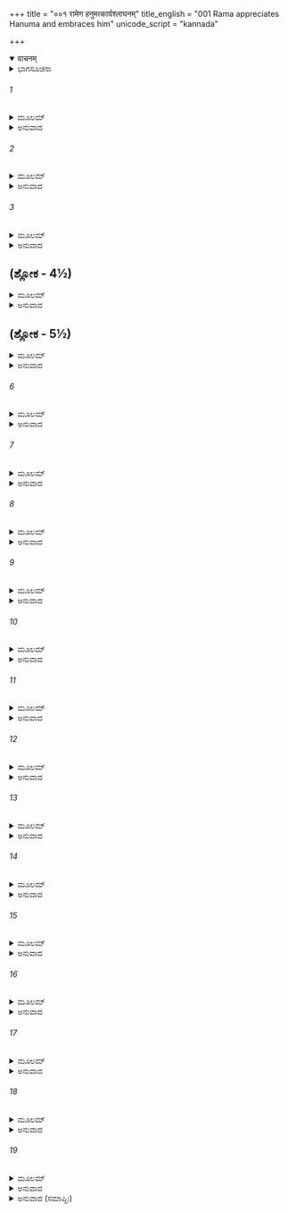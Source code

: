 +++
title = "००१ रामेण हनुमत्कार्यश्लाघनम्"
title_english = "001 Rama appreciates Hanuma and embraces him"
unicode_script = "kannada"

+++
<details open><summary>वाचनम्</summary>

<div class="audioEmbed"  caption="श्रीराम-हरिसीताराममूर्ति-घनपाठिभ्यां वचनम्" src="https://archive.org/download/Ramayana-recitation-Sriram-harisItArAmamUrti-Ghanapaati-v2/Kanda_6/Kanda_6_YK-001-Rama_appreciates_Hanuma_and_embraces_him.mp3"></div>
</details>



<details><summary>ಭಾಗಸೂಚನಾ</summary>

ಶ್ರೀರಾಮನು ಹನುಮಂತನನ್ನು ಪ್ರಶಂಸಿಸಿ, ಅವನನ್ನು ಅಪ್ಪಿಕೊಂಡು, ಸಮುದ್ರವನ್ನು ದಾಟುವುದು ಹೇಗೆ ಎಂದು ಚಿಂತಿತನಾದುದು
</details>

###### 1


<details><summary>ಮೂಲಮ್</summary>

ಶ್ರುತ್ವಾ ಹನುಮತೊ ವಾಕ್ಯಂ ಯಥಾವದಭಿಭಾಷಿತಮ್ ।  
ರಾಮಃ ಪ್ರೀತಿಸಮಾಯುಕ್ತೋ ವಾಕ್ಯಮುತ್ತರಮಬ್ರವೀತ್ ॥
</details>

<details><summary>ಅನುವಾದ</summary>

ಹನುಮಂತನು ಯಥಾವತ್ತಾಗಿ ಹೇಳಿದ ಮಾತನ್ನು ಕೇಳಿ ಭಗವಾನ್ ಶ್ರೀರಾಮನು ಬಹಳ ಸಂತೋಷಗೊಂಡು, ಈ ಪ್ರಕಾರ ಹೇಳಿದನು.॥1॥
</details>

###### 2


<details><summary>ಮೂಲಮ್</summary>

ಕೃತಂ ಹನೂಮತಾ ಕಾರ್ಯಂ ಸುಮಹದ್ಭುವಿ ದುರ್ಲಭಮ್ ।  
ಮನಸಾಪಿ ಯದನ್ಯೇನ ನ ಶಕ್ಯಂ ಧರಣೀತಲೇ ॥
</details>

<details><summary>ಅನುವಾದ</summary>

ಹನುಮಂತನು ಬಹಳ ದೊಡ್ಡ ಕಾರ್ಯವನ್ನು ಮಾಡಿರುವನು. ಭೂತಳದಲ್ಲಿ ಇಂತಹ ಕಾರ್ಯ ಮಾಡುವುದು ತುಂಬಾ ಕಠಿಣವಾಗಿದೆ. ಜಗತ್ತಿನಲ್ಲಿ ಇಂತಹ ಕಾರ್ಯವನ್ನು ಮಾಡಲು ಮನಸ್ಸಿನಲ್ಲಿ ಯೋಚಿಸು ವವನೂ ಕೂಡ ಬೇರೆ ಯಾರು ಇರಬಲ್ಲನು.॥2॥
</details>

###### 3


<details><summary>ಮೂಲಮ್</summary>

ನ ಹಿ ತಂ ಪರಿಪಶ್ಯಾಮಿ ಯಸ್ತರೇತ ಮಹೋದಧಿಮ್ ।  
ಅನ್ಯತ್ರ ಗರುಡಾದ್ವಾಯೋರನ್ಯತ್ರ ಚ ಹನೂಮತಃ ॥
</details>

<details><summary>ಅನುವಾದ</summary>

ಗರುಡ, ವಾಯು, ಹನುಮಂತ ಇವರನ್ನು ಬಿಟ್ಟು ಈ ಮಹಾಸಾಗರ ವನ್ನು ಹಾರಿಹೋಗುವವನು ಬೇರೆ ಯಾರನ್ನೂ ನಾನು ನೋಡುವುದಿಲ್ಲ.॥3॥
</details>

## (ಶ್ಲೋಕ - 4½)


<details><summary>ಮೂಲಮ್</summary>

ದೇವದಾನವಯಕ್ಷಾಣಾಂ  ಗಂಧರ್ವೋರಗರಕ್ಷಸಾಮ್ ।  
ಅಪ್ರಧೃಷ್ಯಾಂ ಪುರೀಂ ಲಂಕಾಂ ರಾವಣೇನ ಸುರಕ್ಷಿತಾಮ್ ।  
ಪ್ರವಿಷ್ಟಃ ಸತ್ತ್ವಮಾಶ್ರಿತ್ಯ ಜೀವನ್ ಕೋ ನಾಮ ನಿಷ್ಕೃಮೇತ್ ॥
</details>

<details><summary>ಅನುವಾದ</summary>

ದೇವತೆ, ದಾನವ, ಯಕ್ಷ, ಗಂಧರ್ವರು, ನಾಗರು, ರಾಕ್ಷಸರು-ಇವರಲ್ಲಿ ಯಾರೂ ಆಕ್ರಮಣ ಮಾಡಲು ಅಸಂಭವವಾದ, ರಾವಣನಿಂದ ರಕ್ಷಿತವಾದ ಲಂಕೆಯನ್ನು ತನ್ನ ಪರಾಕ್ರಮದ ಭರವಸೆಯಿಂದ ಪ್ರವೇಶಿಸಿ, ಜೀವಂತವಾಗಿ ಯಾರು ತಾನೇ ಹೊರಟು ಬರಬಲ್ಲನು.॥4॥
</details>

## (ಶ್ಲೋಕ - 5½)


<details><summary>ಮೂಲಮ್</summary>

ಕೋ ವಿಶೇತ್ಸುದುರಾಧರ್ಷಾಂ ರಾಕ್ಷಸೈಶ್ಚ ಸುರಕ್ಷಿತಾಮ್ ॥  
ಯೋ ವೀರ್ಯಬಲಸಂಪನ್ನೋ ನ ಸಮಃ ಸ್ಯಾದ್ಧನೂಮತಃ ।
</details>

<details><summary>ಅನುವಾದ</summary>

ಹನುಮಂತನಂತೆ ಬಲ-ಪರಾಕ್ರಮವಿಲ್ಲದವನು ರಾಕ್ಷಸರಿಂದ ಸುರಕ್ಷಿತವಾದ ಅತ್ಯಂತ ದುರ್ಜಯ ಲಂಕೆಯನ್ನು ಯಾರು ತಾನೇ ಪ್ರವೇಶಿಸಬಲ್ಲನೇ.॥5॥
</details>

###### 6


<details><summary>ಮೂಲಮ್</summary>

ಭೃತ್ಯಕಾರ್ಯಂ ಹನುಮತಾ ಸುಗ್ರೀವಸ್ಯ ಕೃತಂ ಮಹತ್ ।  
ಏವಂ ವಿಧಾಯ ಸ್ವಬಲಂ ಸದೃಶಂ ವಿಕ್ರಮಸ್ಯ ಚ ॥
</details>

<details><summary>ಅನುವಾದ</summary>

ಹನುಮಂತನು ಸಮುದ್ರವನ್ನು ದಾಟಿದುದೇ ಮೊದಲಾದ ಕಾರ್ಯಗಳಿಂದ ತನ್ನ ಪರಾಕ್ರಮಕ್ಕನುರೂಪ ಬಲವನ್ನು ಪ್ರಕಟಿಸಿ, ಓರ್ವ ನಿಜ ಸೇವಕನ ಯೋಗ್ಯ ಕಾರ್ಯ ಮಾಡಿ ಸುಗ್ರೀವನ ದೊಡ್ಡ ಕೆಲಸವನ್ನು ನೆರವೇರಿಸಿರುವನು.॥6॥
</details>

###### 7


<details><summary>ಮೂಲಮ್</summary>

ಯೋ ಹಿ ಭೃತ್ಯೋ ನಿಯುಕ್ತಃ ಸನ್ ಭರ್ತ್ರಾ ಕರ್ಮಣಿ ದುಷ್ಕರೇ ।  
ಕುರ್ಯಾತ್ತದನುರಾಗೇಣ ತಮಾಹುಃ ಪುರುಷೋತ್ತಮಮ್ ॥
</details>

<details><summary>ಅನುವಾದ</summary>

ದುಷ್ಕರ ಕಾರ್ಯದಲ್ಲಿ ಒಡೆಯನಿಂದ ನಿಯುಕ್ತನಾಗಿ, ಅದನ್ನು ಪೂರ್ಣ ಗೊಳಿಸಿ ಅದಕ್ಕೆ ಅನುಕೂಲವಾದ ಇನ್ನೊಂದು ಕಾರ್ಯವನ್ನೂ ಕೂಡ (ಮುಖ್ಯಕಾರ್ಯಕ್ಕೆ ವಿರೋಧ ವಲ್ಲದ) ನೆರವೇರಿಸುವ ಸೇವಕನೇ ಉತ್ತಮನೆಂದು ಹೇಳಲಾಗಿದೆ.॥7॥
</details>

###### 8


<details><summary>ಮೂಲಮ್</summary>

ಯೋ ನಿಯುಕ್ತಃ ಪರಂ ಕಾರ್ಯಂ ನ ಕುರ್ಯಾನ್ನೃಪತೇಃ ಪ್ರಿಯಮ್ ।  
ಭೃತ್ಯೋ ಯುಕ್ತಃ ಸಮರ್ಥಶ್ಚ ತಮಾಹುರ್ಮಧ್ಯಮಂ ನರಮ್ ॥
</details>

<details><summary>ಅನುವಾದ</summary>

ಒಂದು ಕಾರ್ಯದಲ್ಲಿ ನಿಯುಕ್ತನಾಗಿ ಯೋಗ್ಯತೆ, ಸಾಮರ್ಥ್ಯವಿದ್ದರೂ ಸ್ವಾಮಿಯ ಮತ್ತೊಂದು ಕಾರ್ಯವನ್ನು ಮಾಡದವನು (ಸ್ವಾಮಿಯು ಹೇಳಿದಷ್ಟೇ ಮಾಡಿ ಮರಳುವ) ಮಧ್ಯಮ ಶ್ರೇಣಿಯ ಸೇವಕನೆಂದು ತಿಳಿಸಲಾಗಿದೆ.॥8॥
</details>

###### 9


<details><summary>ಮೂಲಮ್</summary>

ನಿಯುಕ್ತೋ ನೃಪತೇಃ ಕಾರ್ಯಂ ನ ಕುರ್ಯಾದ್ಯಃ ಸಮಾಹಿತಃ ।  
ಭೃತ್ಯೋ ಯುಕ್ತಃ ಸಮರ್ಥಶ್ಚ ತಮಾಹುಃ  ಪುರುಷಾಧಮಮ್ ॥
</details>

<details><summary>ಅನುವಾದ</summary>

ಒಡೆಯನಿಂದ ಯಾವುದೇ ಕಾರ್ಯದಲ್ಲಿ ನಿಯುಕ್ತನಾಗಿ ತನ್ನಲ್ಲಿ ಯೋಗ್ಯತೆ, ಸಾಮರ್ಥ್ಯ ಇದ್ದರೂ ಆ ಕಾರ್ಯವನ್ನು ಮಾಡದವನು ಅಧಮ ಸೇವಕನೆಂದು ಹೇಳಲಾಗಿದೆ.॥9॥
</details>

###### 10


<details><summary>ಮೂಲಮ್</summary>

ತನ್ನಿಯೋಗೇ ನಿಯುಕ್ತೇನ ಕೃತಂ ಕೃತ್ಯಂ ಹನೂಮತಾ ।  
ನ ಚಾತ್ಮಾ ಲಘುತಾಂ ನೀತಃ ಸುಗ್ರೀವಶ್ಚಾಪಿ ತೋಷಿತಃ ॥
</details>

<details><summary>ಅನುವಾದ</summary>

ಹನುಮಂತನು ಒಡೆಯನ ಒಂದು ಕಾರ್ಯದಲ್ಲಿ ನಿಯುಕ್ತನಾಗಿ ಜೊತೆಗೆ ಮತ್ತೊಂದು ಮಹತ್ವಪೂರ್ಣ ಕಾರ್ಯವನ್ನು ಪೂರ್ಣಗೊಳಿಸಿ, ತನ್ನ ಗೌರವದಲ್ಲಿ ಕೊರತೆಯಾಗದಂತೆ, ಬೇರೆಯವರ ದೃಷ್ಟಿಯಲ್ಲಿ ಸಣ್ಣವನಾಗದೆ, ಸುಗ್ರೀವನನ್ನು ಪೂರ್ಣವಾಗಿ ಸಂತುಷ್ಟಗೊಳಿಸಿದನು.॥10॥
</details>

###### 11


<details><summary>ಮೂಲಮ್</summary>

ಅಹಂ ಚ ರಘುವಂಶಶ್ಚ ಲಕ್ಷ್ಮಣಶ್ಚ ಮಹಾಬಲಃ ।  
ವೈದೇಹ್ಯಾ ದರ್ಶನೇನಾದ್ಯ ಧರ್ಮತಃ ಪರಿರಕ್ಷಿತಾಃ ॥
</details>

<details><summary>ಅನುವಾದ</summary>

ಇಂದು ಹನುಮಂತನು ವಿದೇಹನಂದಿನೀ ಸೀತೆಯನ್ನು ಹುಡುಕಿ, ತನ್ನ ಕಣ್ಣುಗಳಿಂದ ನೋಡಿ ಧರ್ಮಕ್ಕನುಸಾರ ನನ್ನನ್ನು, ಸಮಸ್ತ ರಘುವಂಶವನ್ನು ಮತ್ತು ಮಹಾಬಲಿ ಲಕ್ಷ್ಮಣನನ್ನು ರಕ್ಷಿಸಿರುವನು.॥11॥
</details>

###### 12


<details><summary>ಮೂಲಮ್</summary>

ಇದಂ ತು ಮಮ ದೀನಸ್ಯ ಮನೋ ಭೂಯಃ ಪ್ರಕರ್ಷತಿ ।  
ಯದಿಹಾಸ್ಯ ಪ್ರಿಯಾಖ್ಯಾತುರ್ನ ಕುರ್ಮಿ ಸದೃಶಂ ಪ್ರಿಯಮ್ ॥
</details>

<details><summary>ಅನುವಾದ</summary>

ಇಲ್ಲಿ ನನಗೆ ಪ್ರಿಯ ಸಂವಾದವನ್ನು ಹೇಳಿದವನಿಗೆ ಯಾವುದಾದರೂ ಪ್ರಿಯಕಾರ್ಯ ಮಾಡದಾದೆನಲ್ಲ! ಎಂದು ಮನಸ್ಸಿನಲ್ಲಿ ಸಂಕೋಚವಾಗುತ್ತಿದೆ. ಅವನಿಗೆ ಯೋಗ್ಯ ಪುರಸ್ಕಾರ ಕೊಡಲು ಇಂದು ನನ್ನ ಬಳಿ ಏನೂ ಇಲ್ಲವಲ್ಲ.॥12॥
</details>

###### 13


<details><summary>ಮೂಲಮ್</summary>

ಏಷ ಸರ್ವಸ್ವಭೂತಸ್ತು ಪರಿಷ್ವಂಗೋ ಹನೂಮತಃ ।  
ಮಯಾ ಕಾಲಮಿಮಂ ಪ್ರಾಪ್ಯದತ್ತಸ್ತಸ್ಯ ಮಹಾತ್ಮನಃ ॥
</details>

<details><summary>ಅನುವಾದ</summary>

ಈಗ ಈ ಮಹಾತ್ಮಾ ಹನುಮಂತನಿಗೆ ನಾನು ಕೇವಲ ನನ್ನ ಗಾಢವಾದ ಆಲಿಂಗವನ್ನೇ ಕೊಡುವೆನು; ಏಕೆಂದರೆ ಇದೇ ನನ್ನ ಸರ್ವಸ್ವವಾಗಿದೆ.॥13॥
</details>

###### 14


<details><summary>ಮೂಲಮ್</summary>

ಇತ್ಯುಕ್ತ್ವಾ ಪ್ರೀತಿಹೃಷ್ಟಾಂಗೋ ರಾಮಸ್ತಂ ಪರಿಷಸ್ವಜೇ ।  
ಹನೂಮಂತಂ ಕೃತಾತ್ಮಾನಂ ಕೃತಕಾರ್ಯಮುಪಾಗತಮ್ ॥
</details>

<details><summary>ಅನುವಾದ</summary>

ಹೀಗೆ ಹೇಳುತ್ತಾ ರಘುನಾಥನ ಸರ್ವಾಂಗವು ಪ್ರೇಮದಿಂದ ಪುಲಕಿತಗೊಂಡಿತು ಮತ್ತು ನನ್ನ ಆಜ್ಞೆಯ ಪಾಲನೆಯಲ್ಲಿ ಸಲನಾಗಿ ಮರಳಿದ ಪವಿತ್ರಾತ್ಮಾ ಹನುಮಂತನನ್ನು ಬಿಗಿದಪ್ಪಿಕೊಂಡನು.॥14॥
</details>

###### 15


<details><summary>ಮೂಲಮ್</summary>

ಧ್ಯಾತ್ವಾ ಪುನರುವಾಚೇದಂ ವಚನಂ ರಘುಸತ್ತಮಃ ।  
ಹರೀಣಾಮೀಶ್ವರಸ್ಯಾಪಿ ಸುಗ್ರೀವಸ್ಯೋಪಶೃಣ್ವತಃ ॥
</details>

<details><summary>ಅನುವಾದ</summary>

ಮತ್ತೆ ಸ್ವಲ್ಪ ಹೊತ್ತು ವಿಚಾರಮಾಡಿ ರಘುವಂಶ ಶಿರೋಮಣಿ ಶ್ರೀರಾಮನು ವಾನರರಾಜ ಸುಗ್ರೀವನು ಕೇಳುವಂತೆ ಹೀಗೆ ಹೇಳಿದನು.॥15॥
</details>

###### 16


<details><summary>ಮೂಲಮ್</summary>

ಸರ್ವಥಾ ಸುಕೃತಂ ತಾವತ್ ಸೀತಾಯಾಃ ಪರಿಮಾರ್ಗಣಮ್ ।  
ಸಾಗರಂ ತು ಸಮಾಸಾದ್ಯ ಪುನರ್ನಷ್ಟಂ ಮನೋ ಮಮ ॥
</details>

<details><summary>ಅನುವಾದ</summary>

ಬಂಧುಗಳೇ! ಸೀತಾನ್ವೇಷಣೆಯ ಕಾರ್ಯವಾದರೋ ಚೆನ್ನಾಗಿ ನೆರವೇರಿತು; ಆದರೆ ಸಮುದ್ರದ ದುಸ್ತರವನ್ನು ಯೋಚಿಸುವಾಗ ನನ್ನ ಮನಸ್ಸಿನ ಉತ್ಸಾಹ ಪುನಃ ಉಡುಗಿ ಹೋಯಿತು.॥16॥
</details>

###### 17


<details><summary>ಮೂಲಮ್</summary>

ಕಥಂ ನಾಮ ಸಮುದ್ರಸ್ಯ ದುಷ್ಪಾರಸ್ಯ ಮಹಾಂಭಸಃ ।  
ಹರಯೋ ದಕ್ಷಿಣಂ ಪಾರಂ ಗಮಿಷ್ಯಂತಿ ಸಮಾಗತಾಃ ॥
</details>

<details><summary>ಅನುವಾದ</summary>

ಮಹಾ ಜಲರಾಶಿಯಿಂದ ತುಂಬಿದ ಸಮುದ್ರವನ್ನು ದಾಟುವುದು ಬಹಳ ಕಠಿಣ ಕೆಲಸವಾಗಿದೆ. ಇಲ್ಲಿ ನೆರೆದಿರುವ ಈ ವಾನರರು ಸಮುದ್ರದ ದಕ್ಷಿಣ ತೀರಕ್ಕೆ ಹೇಗೆ ಹೋಗಬಲ್ಲರು.॥17॥
</details>

###### 18


<details><summary>ಮೂಲಮ್</summary>

ಯದ್ಯಪ್ಯೇಷು ತು ವೃತ್ತಾಂತೋ ವೈದೇಹ್ಯಾ ಗದಿತೋ ಮಮ ।  
ಸಮುದ್ರಪಾರಗಮನೇ ಹರಿಣಾಂ ಕಿಮಿವೋತ್ತರಮ್ ॥
</details>

<details><summary>ಅನುವಾದ</summary>

ನನ್ನ ಸೀತೆಯು ಇದೇ ಸಂದೇಹವನ್ನು ವ್ಯಕ್ತಗೊಳಿಸಿದ್ದಳು, ಅದರ ವೃತ್ತಾಂತವನ್ನು ಈಗತಾನೇ ನಾನು ಕೇಳಿದೆ. ಈ ವಾನರರು ಸಮುದ್ರವನ್ನು ದಾಟುವ ವಿಷಯದಲ್ಲಿ ಉಂಟಾದ ಈ ಪ್ರಶ್ನೆಯ ವಾಸ್ತವಿಕ ಉತ್ತರವೇನಿದೆ.॥18॥
</details>

###### 19


<details><summary>ಮೂಲಮ್</summary>

ಇತ್ಯುಕ್ತ್ವಾ ಶೋಕಸಂಭ್ರಾಂತೋ ರಾಮಃ ಶತ್ರುನಿಬರ್ಹಣಃ ।  
ಹನೂಮಂತಂ ಮಹಾಬಾಹುಸ್ತತೋ ಧ್ಯಾನಮುಪಾಗಮತ್ ॥
</details>

<details><summary>ಅನುವಾದ</summary>

ಹನುಮಂತನಲ್ಲಿ ಹೀಗೆ ಹೇಳಿ ಶತ್ರುಸೂದನ ಮಹಾಬಾಹು ಶ್ರೀರಾಮನು ಶೋಕಾಕುಲನಾಗಿ ಬಹಳ ಚಿಂತಿತ ನಾದನು.॥19॥
</details>

<details><summary>ಅನುವಾದ (ಸಮಾಪ್ತಿಃ)</summary>

ಶ್ರೀವಾಲ್ಮೀಕಿ ವಿರಚಿತ ಆರ್ಷರಾಮಾಯಣ ಆದಿಕಾವ್ಯದ ಯುದ್ಧಕಾಂಡದಲ್ಲಿ ಮೊದಲನೆಯ ಸರ್ಗ ಪೂರ್ಣವಾಯಿತು. ॥1॥
</details>
